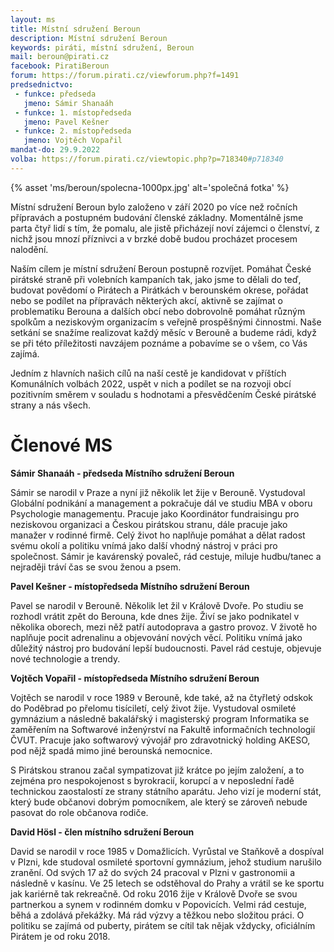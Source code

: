 ```yaml
---
layout: ms
title: Místní sdružení Beroun
description: Místní sdružení Beroun
keywords: piráti, místní sdružení, Beroun
mail: beroun@pirati.cz
facebook: PiratiBeroun
forum: https://forum.pirati.cz/viewforum.php?f=1491
predsednictvo:
 - funkce: předseda
   jmeno: Sámir Shanaáh
 - funkce: 1. místopředseda
   jmeno: Pavel Kešner
 - funkce: 2. místopředseda
   jmeno: Vojtěch Vopařil
mandat-do: 29.9.2022
volba: https://forum.pirati.cz/viewtopic.php?p=718340#p718340
---
```

{% asset 'ms/beroun/spolecna-1000px.jpg' alt='společná fotka' %}

Místní sdružení Beroun bylo založeno v září 2020 po více než ročních přípravách a postupném budování členské základny. Momentálně jsme parta čtyř lidí s tím, že pomalu, ale jistě přicházejí noví zájemci o členství, z nichž jsou mnozí příznivci a v brzké době budou procházet procesem nalodění. 

Naším cílem je místní sdružení Beroun postupně rozvíjet. Pomáhat České pirátské straně při volebních kampaních tak, jako jsme to dělali do teď, budovat povědomí o Pirátech a Pirátkách v berounském okrese, pořádat nebo se podílet na přípravách některých akcí, aktivně se zajímat o problematiku Berouna a dalších obcí nebo dobrovolně pomáhat různým spolkům a neziskovým organizacím s veřejně prospěšnými činnostmi. Naše setkání se snažíme realizovat každý měsíc v Berouně a budeme rádi, když se při této příležitosti navzájem poznáme a pobavíme se o všem, co Vás zajímá. 

Jedním z hlavních našich cílů na naší cestě je kandidovat v příštích Komunálních volbách 2022, uspět v nich a podílet se na rozvoji obcí pozitivním směrem v souladu s hodnotami a přesvědčením České pirátské strany a nás všech.

# Členové MS

**Sámir Shanaáh - předseda Místního sdružení Beroun**

Sámir se narodil v Praze a nyní již několik let žije v Berouně. Vystudoval Globální podnikání a management a pokračuje dál ve studiu MBA v oboru Psychologie managementu. Pracuje jako Koordinátor fundraisingu pro neziskovou organizaci a Českou pirátskou stranu, dále pracuje jako manažer v rodinné firmě. Celý život ho naplňuje pomáhat a dělat radost svému okolí a politiku vnímá jako další vhodný nástroj v práci pro společnost. Sámir je kavárenský povaleč, rád cestuje, miluje hudbu/tanec a nejraději tráví čas se svou ženou a psem.

**Pavel Kešner - místopředseda Místního sdružení Beroun**

Pavel se narodil v Berouně. Několik let žil v Králově Dvoře. Po studiu se rozhodl vrátit zpět do Berouna, kde dnes žije. Živí se jako podnikatel v několika oborech, mezi něž patří autodoprava a gastro provoz. V životě ho naplňuje pocit adrenalinu a objevování nových věcí. Politiku vnímá jako důležitý nástroj pro budování lepší budoucnosti. Pavel rád cestuje, objevuje nové technologie a trendy.

**Vojtěch Vopařil - místopředseda Místního sdružení Beroun**

Vojtěch se narodil v roce 1989  v Berouně, kde také, až na čtyřletý odskok do Poděbrad po přelomu tisíciletí, celý život žije. Vystudoval osmileté gymnázium a následně bakalářský i magisterský program Informatika se zaměřením na Softwarové inženýrství na Fakultě informačních technologií ČVUT. Pracuje jako softwarový vývojář pro zdravotnický holding AKESO, pod nějž spadá mimo jiné berounská nemocnice.

S Pirátskou stranou začal sympatizovat již krátce po jejím založení, a to zejména pro nespokojenost s byrokracií, korupcí a v neposlední řadě technickou zaostalostí ze strany státního aparátu. Jeho vizí je moderní stát, který bude občanovi dobrým pomocníkem, ale který se zároveň nebude pasovat do role občanova rodiče.

**David Hösl - člen místního sdružení Beroun**

David se narodil v roce 1985 v Domažlicích. Vyrůstal ve Staňkově a dospíval v Plzni, kde studoval osmileté sportovní gymnázium, jehož studium narušilo zranění. Od svých 17 až do svých 24 pracoval v Plzni v gastronomii a následně v kasínu. Ve 25 letech se odstěhoval do Prahy a vrátil se ke sportu jak kariérně tak rekreačně. Od roku 2016 žije v Králově Dvoře se svou partnerkou a synem v rodinném domku v Popovicích. Velmi rád cestuje, běhá a zdolává překážky. Má rád výzvy a těžkou nebo složitou práci. O politiku se zajímá od puberty, pirátem se cítil tak nějak vždycky, oficiálním Pirátem je od roku 2018.

